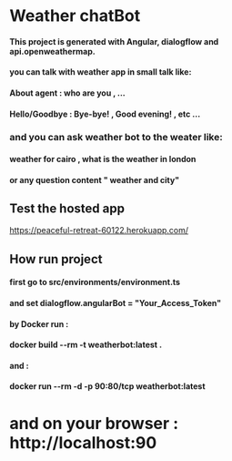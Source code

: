 # Weather chatBot

#### This project is generated with Angular, dialogflow and api.openweathermap.

####  you can talk with weather app in small talk like:
####  About agent : who are you , ...
####  Hello/Goodbye : Bye-bye! , Good evening! , etc ...
### and you can ask weather bot to the weater like:
  #### weather for cairo , what is the weather in london
  #### or any question content " weather and city"
  
## Test the hosted app 
  https://peaceful-retreat-60122.herokuapp.com/

## How run project

#### first go to src/environments/environment.ts
#### and set dialogflow.angularBot = "Your_Access_Token"

#### by Docker run :
#### docker build --rm -t weatherbot:latest .

#### and : 
#### docker run --rm -d -p 90:80/tcp weatherbot:latest
# and on your browser : http://localhost:90

